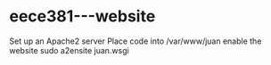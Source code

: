 eece381---website
=================
Set up an Apache2 server
Place code into /var/www/juan
enable the website
sudo a2ensite juan.wsgi
